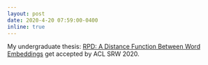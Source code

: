 ```yaml
---
layout: post
date: 2020-4-20 07:59:00-0400
inline: true
---
```


My undergraduate thesis: [RPD: A Distance Function Between Word Embeddings](https://arxiv.org/abs/2005.08113) get accepted by ACL SRW 2020.

